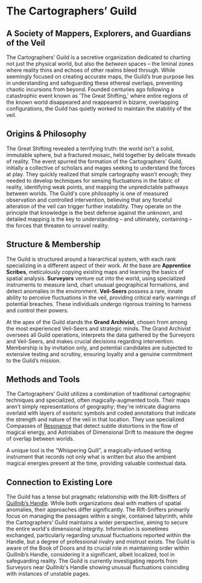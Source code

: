 # The Cartographers’ Guild

## A Society of Mappers, Explorers, and Guardians of the Veil

The Cartographers’ Guild is a secretive organization dedicated to charting not just the physical world, but also the *between* spaces – the liminal zones where reality thins and echoes of other realms bleed through. While seemingly focused on creating accurate maps, the Guild’s true purpose lies in understanding and safeguarding these ethereal overlaps, preventing chaotic incursions from beyond. Founded centuries ago following a catastrophic event known as 'The Great Shifting,' where entire regions of the known world disappeared and reappeared in bizarre, overlapping configurations, the Guild has quietly worked to maintain the stability of the veil.

## Origins & Philosophy

The Great Shifting revealed a terrifying truth: the world isn't a solid, immutable sphere, but a fractured mosaic, held together by delicate threads of reality. The event spurred the formation of the Cartographers' Guild, initially a collective of scholars and mages seeking to understand the forces at play.  They quickly realized that simple cartography wasn't enough; they needed to develop techniques for sensing fluctuations in the fabric of reality, identifying weak points, and mapping the unpredictable pathways between worlds. The Guild's core philosophy is one of measured observation and controlled intervention, believing that any forceful alteration of the veil can trigger further instability. They operate on the principle that knowledge is the best defense against the unknown, and detailed mapping is the key to understanding – and ultimately, containing – the forces that threaten to unravel reality.

## Structure & Membership

The Guild is structured around a hierarchical system, with each rank specializing in a different aspect of their work. At the base are **Apprentice Scribes**, meticulously copying existing maps and learning the basics of spatial analysis.  **Surveyors** venture out into the world, using specialized instruments to measure land, chart unusual geographical formations, and detect anomalies in the environment.  **Veil-Seers** possess a rare, innate ability to perceive fluctuations in the veil, providing critical early warnings of potential breaches. These individuals undergo rigorous training to harness and control their powers.

At the apex of the Guild stands the **Grand Archivist**, chosen from among the most experienced Veil-Seers and strategic minds. The Grand Archivist oversees all Guild operations, interprets the data gathered by the Surveyors and Veil-Seers, and makes crucial decisions regarding intervention.  Membership is by invitation only, and potential candidates are subjected to extensive testing and scrutiny, ensuring loyalty and a genuine commitment to the Guild’s mission.

## Methods and Tools

The Cartographers’ Guild utilizes a combination of traditional cartographic techniques and specialized, often magically-augmented tools. Their maps aren’t simply representations of geography; they're intricate diagrams overlaid with layers of esoteric symbols and coded annotations that indicate the strength and nature of the veil in that location. They use specialized Compasses of [Resonance](/generated/resonance/resonance.md) that detect subtle distortions in the flow of magical energy, and Astrolabes of Dimensional Drift to measure the degree of overlap between worlds.

A unique tool is the “Whispering Quill”, a magically-infused writing instrument that records not only what is written but also the ambient magical energies present at the time, providing valuable contextual data.

## Connection to Existing Lore

The Guild has a tense but pragmatic relationship with the Rift-Sniffers of [Quillnib’s Handle](/geography/settlement/city/quillnibs-handle.md). While both organizations deal with matters of spatial anomalies, their approaches differ significantly. The Rift-Sniffers primarily focus on managing the passages within a single, contained labyrinth, while the Cartographers’ Guild maintains a wider perspective, aiming to secure the entire world's dimensional integrity. Information is sometimes exchanged, particularly regarding unusual fluctuations reported within the Handle, but a degree of professional rivalry and mistrust exists.  The Guild is aware of the Book of Doors and its crucial role in maintaining order within Quillnib’s Handle, considering it a significant, albeit localized, tool in safeguarding reality. The Guild is currently investigating reports from Surveyors near Quillnib's Handle showing unusual fluctuations coinciding with instances of unstable pages.
